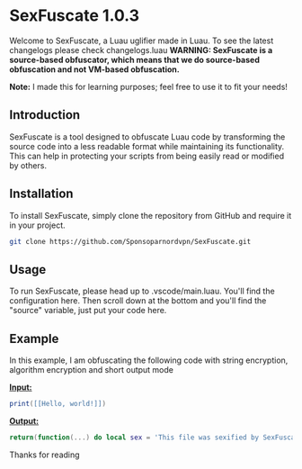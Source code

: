 # SexFuscate 1.0.3

Welcome to SexFuscate, a Luau uglifier made in Luau.
To see the latest changelogs please check changelogs.luau
**WARNING: SexFuscate is a source-based obfuscator, which means that we do source-based obfuscation and not VM-based obfuscation.**

**Note:** I made this for learning purposes; feel free to use it to fit your needs!

## Introduction
SexFuscate is a tool designed to obfuscate Luau code by transforming the source code into a less readable format while maintaining its functionality. This can help in protecting your scripts from being easily read or modified by others.

## Installation
To install SexFuscate, simply clone the repository from GitHub and require it in your project.

```sh
git clone https://github.com/Sponsoparnordvpn/SexFuscate.git
```

## Usage
To run SexFuscate, please head up to .vscode/main.luau. You'll find the configuration here. Then scroll down at the bottom and you'll find the "source" variable, just put your code here.


## Example

In this example, I am obfuscating the following code with string encryption, algorithm encryption and short output mode

**[Input:](https://github.com/Sponsoparnordvpn/SexFuscate/input.luau)**
```lua
print([[Hello, world!]])
```
**[Output:](https://github.com/Sponsoparnordvpn/SexFuscate/output.luau)** 
```lua
return(function(...) do local sex = 'This file was sexified by SexFuscator | 1.0.0' end do local v81 = buffer.readu8;local o90 = buffer.writestring;local a120 = tostring;local o97 = buffer.readstring;local b112 = bit32.btest;local g84 = buffer.fromstring;local k58 = math.log10;local w = string.len;local k158 = table.insert;local m137 = pairs;local i174 = coroutine.isyieldable;local g127 = assert;local h129 = tonumber;local r110 = bit32.lshift;local y14 = string.unpack;local z62 = math.clamp;local b107 = bit32.rshift;local n68 = math.randomseed;local o93 = buffer.readi16;local g = buffer.readu32;local a = string.reverse;local w83 = buffer.writeu16;local b147 = loadstring;local j8 = string.pack;local j154 = table.freeze;local i78 = buffer.readi8;local g155 = table.clear;local y13 = string.byte;local r80 = buffer.copy;local k99 = bit32.band;local s = math.min;local f134 = print;local c63 = math.sinh;local d61 = math.abs;local c95 = buffer.len;local p102 = bit32.bor;local i101 = bit32.byteswap;local f105 = bit32.bxor;local o171 = coroutine.status;local y15 = string.rep;local i152 = table.sort;local w175 = ipairs;local o = string.sub;local u103 = bit32.bnot;local z = math.frexp;local m169 = coroutine.yield;local z115 = debug.info;local u162 = table.concat;local i64 = math.asin;local m = string.gmatch;local p42 = math.ldexp;local c108 = bit32.rrotate;local v135 = pcall;local y164 = table.find;local f136 = type;local g167 = coroutine.resume;local z100 = bit32.extract;local s91 = buffer.writei8;local y20 = os.clock;local r53 = math.pow;local k77 = buffer.tostring;local o165 = table.remove;local r67 = math.fmod;local f92 = buffer.writef32;local y59 = math.sign;local f49 = math.floor;local f124 = getfenv;local f151 = table.foreach;local m82 = buffer.writei16;local a170 = coroutine.close;local l128 = rawlen;local x109 = bit32.replace;local q = string.split;local b21 = os.difftime;local b52 = math.modf;local r43 = math.rad;local v98 = buffer.readf32;local r159 = table.create;local i150 = table.foreachi;local j = string.match;local j87 = buffer.writeu32;local m70 = math.ceil;local u89 = buffer.create;local y71 = math.sin;local c113 = bit32.countlz;local i149 = table.getn;local i = string.packsize;local z173 = coroutine.create;local u = string.char;local m119 = xpcall;local c75 = buffer.readf64;local s172 = coroutine.wrap;local w51 = math.sqrt;local q168 = coroutine.running;local l163 = table.clone;local i161 = table.isfrozen;local n36 = utf8.codes;local h160 = table.maxn;local j122 = typeof;local x157 = table.move;local h156 = table.pack;local v123 = require;local l121 = gcinfo;local v153 = table.unpack;local v = math.random;local i125 = setmetatable;local r126 = next;local j177 = newproxy;local a41 = math.log;local n86 = buffer.fill;local j56 = math.cos;local p54 = math.atan;local f39 = utf8.char;local z130 = rawequal;local b79 = buffer.readu16;local o69 = math.atan2;local p45 = math.round;local f132 = getmetatable;local y38 = utf8.len;local t148 = unpack;local d111 = bit32.lrotate;local o37 = utf8.codepoint;local r96 = buffer.writei32;local b6 = string.lower;local b = string.gsub;local j22 = os.time;local y = string.upper;local r94 = buffer.writef64;local e116 = debug.traceback;local k = math.cosh;local l = string.format;local e = math.noise;local q106 = bit32.arshift;local n88 = buffer.writeu8;local c104 = bit32.countrz;local m9 = string.find;local l50 = math.max;local i35 = utf8.offset;local e60 = math.acos;local f138 = select;local v48 = math.tanh;local h = buffer.readi32;local k146 = rawget;local o131 = collectgarbage;local c = math.tan;local s72 = math.exp;local v166 = setfenv;local o66 = math.deg;local x133 = rawset;local j176 = error;local f23 = os.date;local r182 = buffer;local m184 = debug;local d185 = _G;local x180 = utf8;local a179 = os;local n186 = table;local k181 = math;local y178 = string;local p187 = coroutine;local a183 = bit32; function s188(t189,q190)local z191="" local r192="\\(%d+)" local h193=1-1+1 while h193<=#t189 do local t194,b195,f196=t189:find(r192,h193)if not t194 then break end local i197=tonumber(f196)z191=z191 .. u(i197)h193=b195+1-1+1 end local h198={y13(z191,1-1+1,#z191)}local f199={y13(q190,1-1+1,#q190)}local e200={}for s201=1-1+1,#h198 do local j202=f199[(s201-1-1+1)%#f199+1-1+1] k158(e200,f105(h198[s201],j202))end local s188=u(unpack(e200))return s188 end f134(s188([["\60\0\31\24\4\73\14\27\23\31\16\75\68"]], 'testkey'));end do end end)({{{}, {}, {}}})
```


Thanks for reading
